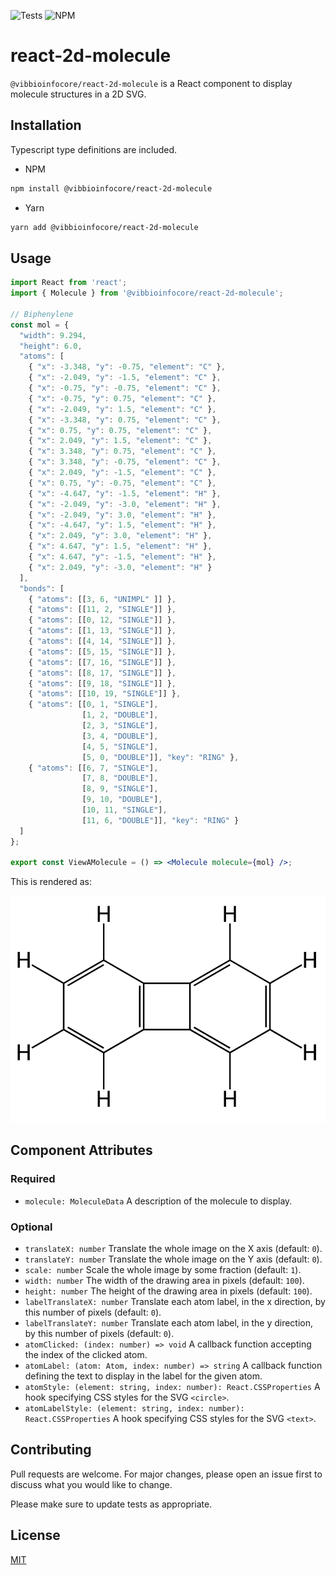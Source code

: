 ![Tests](https://github.com/vibbits/react-2d-molecule/actions/workflows/test.yml/badge.svg)
![NPM](https://img.shields.io/npm/v/@vibbioinfocore/react-2d-molecule)

# react-2d-molecule

`@vibbioinfocore/react-2d-molecule` is a React component to display molecule structures in a 2D SVG.

## Installation

Typescript type definitions are included.

* NPM

```bash
npm install @vibbioinfocore/react-2d-molecule
```

* Yarn

```bash
yarn add @vibbioinfocore/react-2d-molecule
```

## Usage

```jsx
import React from 'react';
import { Molecule } from '@vibbioinfocore/react-2d-molecule';

// Biphenylene
const mol = {
  "width": 9.294,
  "height": 6.0,
  "atoms": [
    { "x": -3.348, "y": -0.75, "element": "C" },
    { "x": -2.049, "y": -1.5, "element": "C" },
    { "x": -0.75, "y": -0.75, "element": "C" },
    { "x": -0.75, "y": 0.75, "element": "C" },
    { "x": -2.049, "y": 1.5, "element": "C" },
    { "x": -3.348, "y": 0.75, "element": "C" },
    { "x": 0.75, "y": 0.75, "element": "C" },
    { "x": 2.049, "y": 1.5, "element": "C" },
    { "x": 3.348, "y": 0.75, "element": "C" },
    { "x": 3.348, "y": -0.75, "element": "C" },
    { "x": 2.049, "y": -1.5, "element": "C" },
    { "x": 0.75, "y": -0.75, "element": "C" },
    { "x": -4.647, "y": -1.5, "element": "H" },
    { "x": -2.049, "y": -3.0, "element": "H" },
    { "x": -2.049, "y": 3.0, "element": "H" },
    { "x": -4.647, "y": 1.5, "element": "H" },
    { "x": 2.049, "y": 3.0, "element": "H" },
    { "x": 4.647, "y": 1.5, "element": "H" },
    { "x": 4.647, "y": -1.5, "element": "H" },
    { "x": 2.049, "y": -3.0, "element": "H" }
  ],
  "bonds": [
    { "atoms": [[3, 6, "UNIMPL" ]] },
    { "atoms": [[11, 2, "SINGLE"]] },
    { "atoms": [[0, 12, "SINGLE"]] },
    { "atoms": [[1, 13, "SINGLE"]] },
    { "atoms": [[4, 14, "SINGLE"]] },
    { "atoms": [[5, 15, "SINGLE"]] },
    { "atoms": [[7, 16, "SINGLE"]] },
    { "atoms": [[8, 17, "SINGLE"]] },
    { "atoms": [[9, 18, "SINGLE"]] },
    { "atoms": [[10, 19, "SINGLE"]] },
    { "atoms": [[0, 1, "SINGLE"],
                [1, 2, "DOUBLE"],
                [2, 3, "SINGLE"],
                [3, 4, "DOUBLE"],
                [4, 5, "SINGLE"],
                [5, 0, "DOUBLE"]], "key": "RING" },
    { "atoms": [[6, 7, "SINGLE"],
                [7, 8, "DOUBLE"],
                [8, 9, "SINGLE"],
                [9, 10, "DOUBLE"],
                [10, 11, "SINGLE"],
                [11, 6, "DOUBLE"]], "key": "RING" }
  ]
};

export const ViewAMolecule = () => <Molecule molecule={mol} />;
```

This is rendered as:

![Biphenylene](images/biphenylene.png)

## Component Attributes

### Required

* `molecule: MoleculeData` A description of the molecule to display.

### Optional

* `translateX: number` Translate the whole image on the X axis (default: `0`).
* `translateY: number` Translate the whole image on the Y axis (default: `0`).
* `scale: number` Scale the whole image by some fraction (default: `1`).
* `width: number` The width of the drawing area in pixels (default: `100`).
* `height: number` The height of the drawing area in pixels (default: `100`).
* `labelTranslateX: number` Translate each atom label, in the x direction, by this number of pixels (default: `0`).
* `labelTranslateY: number` Translate each atom label, in the y direction, by this number of pixels (default: `0`).
* `atomClicked: (index: number) => void` A callback function accepting the index of the clicked atom.
* `atomLabel: (atom: Atom, index: number) => string` A callback function defining the text to display in the label for the given atom.
* `atomStyle: (element: string, index: number): React.CSSProperties` A hook specifying CSS styles for the SVG `<circle>`.
* `atomLabelStyle: (element: string, index: number): React.CSSProperties` A hook specifying CSS styles for the SVG `<text>`.

## Contributing

Pull requests are welcome. For major changes, please open an issue first
to discuss what you would like to change.

Please make sure to update tests as appropriate.

## License

[MIT](https://choosealicense.com/licenses/mit/)
